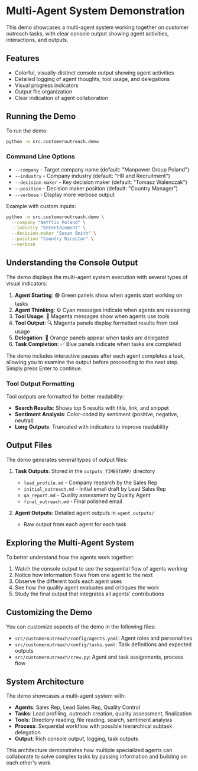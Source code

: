 # Multi-Agent System Demonstration

This demo showcases a multi-agent system working together on customer outreach tasks, with clear console output showing agent activities, interactions, and outputs.

## Features

- Colorful, visually-distinct console output showing agent activities
- Detailed logging of agent thoughts, tool usage, and delegations
- Visual progress indicators
- Output file organization
- Clear indication of agent collaboration

## Running the Demo

To run the demo:

```bash
python -m src.customeroutreach.demo
```

### Command Line Options

- `--company` - Target company name (default: "Manpower Group Poland")
- `--industry` - Company industry (default: "HR and Recruitment") 
- `--decision-maker` - Key decision maker (default: "Tomasz Walenczak")
- `--position` - Decision maker position (default: "Country Manager")
- `--verbose` - Display more verbose output

Example with custom inputs:

```bash
python -m src.customeroutreach.demo \
  --company "Netflix Poland" \
  --industry "Entertainment" \
  --decision-maker "Susan Smith" \
  --position "Country Director" \
  --verbose
```

## Understanding the Console Output

The demo displays the multi-agent system execution with several types of visual indicators:

1. **Agent Starting**: 🟢 Green panels show when agents start working on tasks
2. **Agent Thinking**: ⚙️ Cyan messages indicate when agents are reasoning
3. **Tool Usage**: 🔧 Magenta messages show when agents use tools
4. **Tool Output**: 🔍 Magenta panels display formatted results from tool usage
5. **Delegation**: 📢 Orange panels appear when tasks are delegated
6. **Task Completion**: ✅ Blue panels indicate when tasks are completed

The demo includes interactive pauses after each agent completes a task, allowing you to examine the output before proceeding to the next step. Simply press Enter to continue.

### Tool Output Formatting

Tool outputs are formatted for better readability:

- **Search Results**: Shows top 5 results with title, link, and snippet
- **Sentiment Analysis**: Color-coded by sentiment (positive, negative, neutral)
- **Long Outputs**: Truncated with indicators to improve readability

## Output Files

The demo generates several types of output files:

1. **Task Outputs**: Stored in the `outputs_TIMESTAMP/` directory
   - `lead_profile.md` - Company research by the Sales Rep
   - `initial_outreach.md` - Initial email draft by Lead Sales Rep
   - `qa_report.md` - Quality assessment by Quality Agent
   - `final_outreach.md` - Final polished email

2. **Agent Outputs**: Detailed agent outputs in `agent_outputs/`
   - Raw output from each agent for each task

## Exploring the Multi-Agent System

To better understand how the agents work together:

1. Watch the console output to see the sequential flow of agents working
2. Notice how information flows from one agent to the next
3. Observe the different tools each agent uses
4. See how the quality agent evaluates and critiques the work
5. Study the final output that integrates all agents' contributions

## Customizing the Demo

You can customize aspects of the demo in the following files:

- `src/customeroutreach/config/agents.yaml`: Agent roles and personalities
- `src/customeroutreach/config/tasks.yaml`: Task definitions and expected outputs
- `src/customeroutreach/crew.py`: Agent and task assignments, process flow

## System Architecture

The demo showcases a multi-agent system with:

- **Agents**: Sales Rep, Lead Sales Rep, Quality Control
- **Tasks**: Lead profiling, outreach creation, quality assessment, finalization
- **Tools**: Directory reading, file reading, search, sentiment analysis
- **Process**: Sequential workflow with possible hierarchical subtask delegation
- **Output**: Rich console output, logging, task outputs

This architecture demonstrates how multiple specialized agents can collaborate to solve complex tasks by passing information and building on each other's work.
